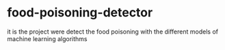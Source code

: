 # food-poisoning-detector
it is the project were detect the food poisoning with the different models of machine learning algorithms

